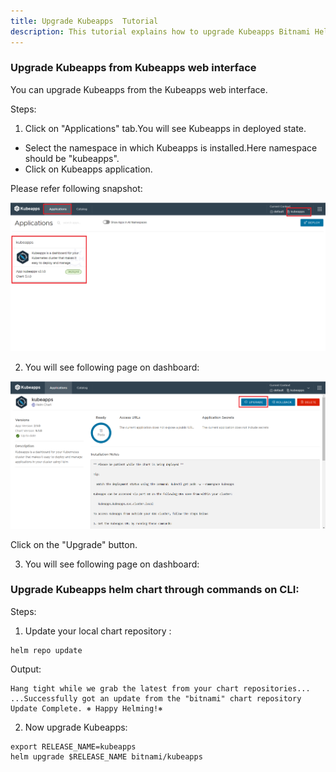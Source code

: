 ```yaml
---
title: Upgrade Kubeapps  Tutorial
description: This tutorial explains how to upgrade Kubeapps Bitnami Helm Chart
---
```


### Upgrade Kubeapps from Kubeapps web interface

You can upgrade Kubeapps from the Kubeapps web interface. 

Steps:

1. Click on "Applications" tab.You will see Kubeapps in deployed state.
  - Select the namespace in which Kubeapps is installed.Here namespace should be "kubeapps".
  - Click on Kubeapps application.
  
  Please refer following snapshot:

  ![](_images/upgrade-kubeapps-option.png)
  
2. You will see following page on dashboard:
  
  ![](_images/kubeapps-upgrade.png)
  
  Click on the "Upgrade" button.
  
3. You will see following page on dashboard:
    

### Upgrade Kubeapps helm chart through commands on CLI:

Steps:

1. Update your local chart repository :

```execute
helm repo update
```
Output:
```
Hang tight while we grab the latest from your chart repositories...
...Successfully got an update from the "bitnami" chart repository
Update Complete. ⎈ Happy Helming!⎈ 
```

2. Now upgrade Kubeapps:

```execute
export RELEASE_NAME=kubeapps
helm upgrade $RELEASE_NAME bitnami/kubeapps
```



